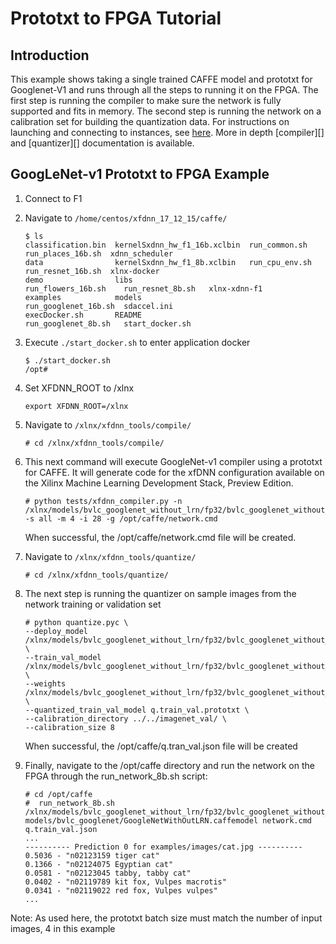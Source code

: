 # Prototxt to FPGA Tutorial

## Introduction
This example shows taking a single trained CAFFE model and prototxt for Googlenet-V1 and runs through all the steps to running it on the FPGA.  The first step is running the compiler to make sure the network is fully supported and fits in memory.  The second step is running the network on a calibration set for building the quantization data. For instructions on launching and connecting to instances, see [here][].  More in depth [compiler][] and [quantizer][] documentation is available.


## GoogLeNet-v1 Prototxt to FPGA Example

1. Connect to F1
2. Navigate to `/home/centos/xfdnn_17_12_15/caffe/`
	```
	$ ls
	classification.bin  kernelSxdnn_hw_f1_16b.xclbin  run_common.sh         run_places_16b.sh  xdnn_scheduler
	data                kernelSxdnn_hw_f1_8b.xclbin   run_cpu_env.sh        run_resnet_16b.sh  xlnx-docker
	demo                libs                          run_flowers_16b.sh    run_resnet_8b.sh   xlnx-xdnn-f1
	examples            models                        run_googlenet_16b.sh  sdaccel.ini
	execDocker.sh       README                        run_googlenet_8b.sh   start_docker.sh
	```

3. Execute `./start_docker.sh` to enter application docker
	```
	$ ./start_docker.sh
	/opt#
	```

4. Set XFDNN_ROOT to /xlnx
	```
	export XFDNN_ROOT=/xlnx
	```

5. Navigate to `/xlnx/xfdnn_tools/compile/`
	```
	# cd /xlnx/xfdnn_tools/compile/
	```

6. This next command will execute GoogleNet-v1 compiler using a prototxt for CAFFE.  It will generate code for the xfDNN configuration available on the Xilinx Machine Learning Development Stack, Preview Edition.

	```
	# python tests/xfdnn_compiler.py -n /xlnx/models/bvlc_googlenet_without_lrn/fp32/bvlc_googlenet_without_lrn_deploy.prototxt -s all -m 4 -i 28 -g /opt/caffe/network.cmd
	```

	When successful, the /opt/caffe/network.cmd file will be created.


7. Navigate to `/xlnx/xfdnn_tools/quantize/`
	```
	# cd /xlnx/xfdnn_tools/quantize/
	```

8. The next step is running the quantizer on sample images from the network training or validation set

	```
	# python quantize.pyc \
	--deploy_model /xlnx/models/bvlc_googlenet_without_lrn/fp32/bvlc_googlenet_without_lrn_deploy.prototxt \
	--train_val_model /xlnx/models/bvlc_googlenet_without_lrn/fp32/bvlc_googlenet_without_lrn_train_val.prototxt \
	--weights /xlnx/models/bvlc_googlenet_without_lrn/fp32/bvlc_googlenet_without_lrn.caffemodel \
	--quantized_train_val_model q.train_val.prototxt \
	--calibration_directory ../../imagenet_val/ \
	--calibration_size 8
	```

	When successful, the /opt/caffe/q.tran_val.json file will be created

9. Finally, navigate to the /opt/caffe directory and run the network on the FPGA through the run_network_8b.sh script:

	```
	# cd /opt/caffe
	#  run_network_8b.sh /xlnx/models/bvlc_googlenet_without_lrn/fp32/bvlc_googlenet_without_lrn_deploy.prototxt models/bvlc_googlenet/GoogleNetWithOutLRN.caffemodel network.cmd q.train_val.json
	...
	---------- Prediction 0 for examples/images/cat.jpg ----------
	0.5036 - "n02123159 tiger cat"
	0.1366 - "n02124075 Egyptian cat"
	0.0581 - "n02123045 tabby, tabby cat"
	0.0402 - "n02119789 kit fox, Vulpes macrotis"
	0.0341 - "n02119022 red fox, Vulpes vulpes"
	...
	```

Note: As used here, the prototxt batch size must match the number of input images, 4 in this example


[here]: launching_instance.md
[compile]: compile.md
[quantize]: quantize.md
